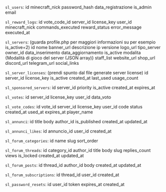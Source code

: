 `sl_users`: 
id
minecraft_nick
password_hash
data_registrazione
is_admin
email

`sl_reward_logs`:
id
vote_code_id
server_id
license_key
user_id
minecraft_nick
commands_executed
reward_status
error_message
executed_at

`sl_servers`:
(guarda profile.php per maggiori informazioni su per esempio is_active=2)
id
nome
banner_url
descrizione
ip
versione
logo_url
tipo_server
owner_id
data_inserimento
data_aggiornamento
is_active
modalita {Modalità di gioco del server (JSON array)}
staff_list
website_url
shop_url
discord_url
telegram_url
social_links

`sl_server_licenses`:
(prendi spunto dal file generate server license)
id
server_id
license_key
is_active
created_at
last_used
usage_count

`sl_sponsored_servers`:
id
server_id
priority
is_active
created_at
expires_at

`sl_votes`:
id
server_id
license_key
user_id
data_voto

`sl_vote_codes`:
id
vote_id
server_id
license_key
user_id
code
status
created_at
used_at
expires_at
player_name

`sl_annunci`:
id
title
body
author_id
is_published
created_at
updated_at

`sl_annunci_likes`:
id
annuncio_id
user_id
created_at

`sl_forum_categories`:
id
name
slug
sort_order

`sl_forum_threads`:
id
category_id
author_id
title
body
slug
replies_count
views
is_locked
created_at
updated_at

`sl_forum_posts`:
id
thread_id
author_id
body
created_at
updated_at

`sl_forum_subscriptions`:
id
thread_id
user_id
created_at

`sl_password_resets`:
id
user_id
token
expires_at
created_at